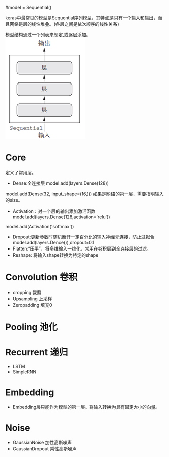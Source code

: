 #model = Sequential()

keras中最常见的模型是Sequential序列模型，其特点是只有一个输入和输出，而且网络是层的线性堆叠。(各层之间是依次顺序的线性关系)

模型结构通过一个列表来制定,或逐层添加。
![Sequential](20181107211002447.png)
# Core
定义了常用层。
* Dense:全连接层
model.add(layers.Dense(128))

model.add(Dense(32, input_shape=(16,)))
如果是网络的第一层，需要指明输入的size。
* Activation：对一个层的输出添加激活函数
model.add(layers.Dense(128,activation='relu'))

model.add(Activation('softmax'))
* Dropout:更新参数时随机断开一定百分比的输入神经元连接，防止过拟合
model.add(layers.Dence()),dropout=0.1
* Flatten:“压平”，将多维输入一维化，常用在卷积层到全连接层的过滤。
* Reshape: 将输入shape转换为特定的shape
# Convolution 卷积
* cropping 裁剪
* Upsampling 上采样
* Zeropadding 填充0
# Pooling 池化
# Recurrent 递归
* LSTM
* SimpleRNN
# Embedding
* Embedding层只能作为模型的第一层。将输入转换为具有固定大小的向量。
# Noise
* GaussianNoise 加性高斯噪声
* GaussianDropout 乘性高斯噪声